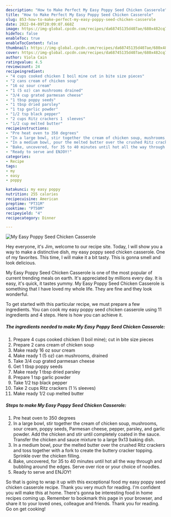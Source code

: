 ```yaml
---
description: "How to Make Perfect My Easy Poppy Seed Chicken Casserole"
title: "How to Make Perfect My Easy Poppy Seed Chicken Casserole"
slug: 853-how-to-make-perfect-my-easy-poppy-seed-chicken-casserole
date: 2022-04-09T20:09:07.668Z
image: https://img-global.cpcdn.com/recipes/da68745135d407ae/680x482cq70/my-easy-poppy-seed-chicken-casserole-recipe-main-photo.jpg
hideToc: false
enableToc: true
enableTocContent: false
thumbnail: https://img-global.cpcdn.com/recipes/da68745135d407ae/680x482cq70/my-easy-poppy-seed-chicken-casserole-recipe-main-photo.jpg
cover: https://img-global.cpcdn.com/recipes/da68745135d407ae/680x482cq70/my-easy-poppy-seed-chicken-casserole-recipe-main-photo.jpg
author: Viola Cain
ratingvalue: 4.5
reviewcount: 24
recipeingredient:
- "4 cups cooked chicken I boil mine cut in bite size pieces"
- "2 cans cream of chicken soup"
- "16 oz sour cream"
- "1 (5 oz) can mushrooms drained"
- "3/4 cup grated parmesan cheese"
- "1 tbsp poppy seeds"
- "1 tbsp dried parsley"
- "1 tsp garlic powder"
- "1/2 tsp black pepper"
- "2 cups Ritz crackers 1  sleeves"
- "1/2 cup melted butter"
recipeinstructions:
- "Pre heat oven to 350 degrees"
- "In a large bowl, stir together the cream of chicken soup, mushrooms, sour cream, poppy seeds, Parmesan cheese, pepper, parsley, and garlic powder. Add the chicken and stir until completely coated in the sauce. Transfer the chicken and sauce mixture to a large 9x13 baking dish."
- "In a medium bowl, pour the melted butter over the crushed Ritz crackers and toss together with a fork to create the buttery cracker topping. Sprinkle over the chicken filling."
- "Bake, uncovered, for 35 to 40 minutes until hot all the way through and bubbling around the edges. Serve over rice or your choice of noodles."
- "Ready to serve and ENJOY!"
categories:
- Recipe
tags:
- my
- easy
- poppy

katakunci: my easy poppy 
nutrition: 255 calories
recipecuisine: American
preptime: "PT31M"
cooktime: "PT50M"
recipeyield: "4"
recipecategory: Dinner

---
```



![My Easy Poppy Seed Chicken Casserole](https://img-global.cpcdn.com/recipes/da68745135d407ae/680x482cq70/my-easy-poppy-seed-chicken-casserole-recipe-main-photo.jpg)

Hey everyone, it's Jim, welcome to our recipe site. Today, I will show you a way to make a distinctive dish, my easy poppy seed chicken casserole. One of my favorites. This time, I will make it a bit tasty. This is gonna smell and look delicious.



My Easy Poppy Seed Chicken Casserole is one of the most popular of current trending meals on earth. It's appreciated by millions every day. It is easy, it's quick, it tastes yummy. My Easy Poppy Seed Chicken Casserole is something that I have loved my whole life. They are fine and they look wonderful.


To get started with this particular recipe, we must prepare a few ingredients. You can cook my easy poppy seed chicken casserole using 11 ingredients and 4 steps. Here is how you can achieve it.

<!--inarticleads1-->

##### The ingredients needed to make My Easy Poppy Seed Chicken Casserole:

1. Prepare 4 cups cooked chicken (I boil mine); cut in bite size pieces
1. Prepare 2 cans cream of chicken soup
1. Make ready 16 oz sour cream
1. Make ready 1 (5 oz) can mushrooms, drained
1. Take 3/4 cup grated parmesan cheese
1. Get 1 tbsp poppy seeds
1. Make ready 1 tbsp dried parsley
1. Prepare 1 tsp garlic powder
1. Take 1/2 tsp black pepper
1. Take 2 cups Ritz crackers (1 ½ sleeves)
1. Make ready 1/2 cup melted butter




<!--inarticleads2-->

##### Steps to make My Easy Poppy Seed Chicken Casserole:

1. Pre heat oven to 350 degrees
1. In a large bowl, stir together the cream of chicken soup, mushrooms, sour cream, poppy seeds, Parmesan cheese, pepper, parsley, and garlic powder. Add the chicken and stir until completely coated in the sauce. Transfer the chicken and sauce mixture to a large 9x13 baking dish.
1. In a medium bowl, pour the melted butter over the crushed Ritz crackers and toss together with a fork to create the buttery cracker topping. Sprinkle over the chicken filling.
1. Bake, uncovered, for 35 to 40 minutes until hot all the way through and bubbling around the edges. Serve over rice or your choice of noodles.
1. Ready to serve and ENJOY!



So that is going to wrap it up with this exceptional food my easy poppy seed chicken casserole recipe. Thank you very much for reading. I'm confident you will make this at home. There's gonna be interesting food in home recipes coming up. Remember to bookmark this page in your browser, and share it to your loved ones, colleague and friends. Thank you for reading. Go on get cooking!

